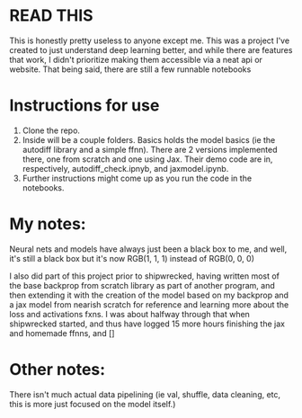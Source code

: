 # READ THIS
This is honestly pretty useless to anyone except me. This was a project I've created to just understand deep learning better, and while there are features that work, I didn't prioritize making them accessible via a neat api or website. That being said, there are still a few runnable notebooks

# Instructions for use

1. Clone the repo.
2. Inside will be a couple folders. Basics holds the model basics (ie the autodiff library and a simple ffnn). There are 2 versions implemented there, one from scratch and one using Jax. Their demo code are in, respectively, autodiff_check.ipnyb, and jaxmodel.ipynb.
3. Further instructions might come up as you run the code in the notebooks.

# My notes:
Neural nets and models have always just been a black box to me, and well, it's still a black box but it's now RGB(1, 1, 1) instead of RGB(0, 0, 0)

I also did part of this project prior to shipwrecked, having written most of the base backprop from scratch library as part of another program, and then extending it with the creation of the model based on my backprop and a jax model from nearish scratch for reference and learning more about the loss and activations fxns. I was about halfway through that when shipwrecked started, and thus have logged 15 more hours finishing the jax and homemade ffnns, and []

# Other notes:
There isn't much actual data pipelining (ie val, shuffle, data cleaning, etc, this is more just focused on the model itself.)